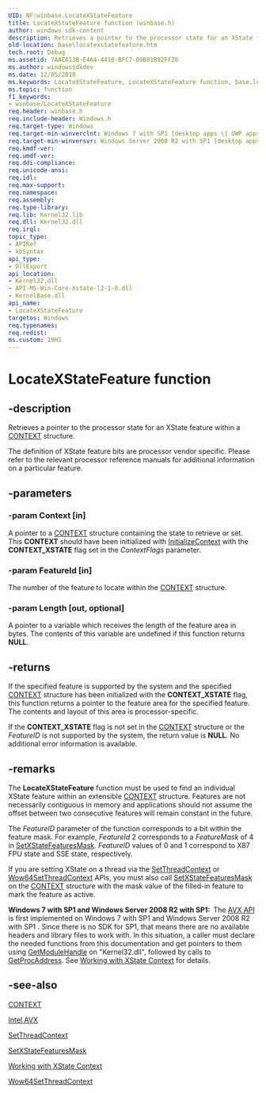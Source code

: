 ```yaml
---
UID: NF:winbase.LocateXStateFeature
title: LocateXStateFeature function (winbase.h)
author: windows-sdk-content
description: Retrieves a pointer to the processor state for an XState feature within a CONTEXT structure.
old-location: base\locatexstatefeature.htm
tech.root: Debug
ms.assetid: 7AAEA13B-E4A4-4410-BFC7-09B81B92FF26
ms.author: windowssdkdev
ms.date: 12/05/2018
ms.keywords: LocateXStateFeature, LocateXStateFeature function, base.locatexstatefeature, winbase/LocateXStateFeature
ms.topic: function
f1_keywords:
- winbase/LocateXStateFeature
req.header: winbase.h
req.include-header: Windows.h
req.target-type: Windows
req.target-min-winverclnt: Windows 7 with SP1 [desktop apps \| UWP apps]
req.target-min-winversvr: Windows Server 2008 R2 with SP1 [desktop apps \| UWP apps]
req.kmdf-ver: 
req.umdf-ver: 
req.ddi-compliance: 
req.unicode-ansi: 
req.idl: 
req.max-support: 
req.namespace: 
req.assembly: 
req.type-library: 
req.lib: Kernel32.lib
req.dll: Kernel32.dll
req.irql: 
topic_type:
- APIRef
- kbSyntax
api_type:
- DllExport
api_location:
- Kernel32.dll
- API-MS-Win-Core-Xstate-l2-1-0.dll
- KernelBase.dll
api_name:
- LocateXStateFeature
targetos: Windows
req.typenames: 
req.redist: 
ms.custom: 19H1
---
```


# LocateXStateFeature function


## -description


Retrieves a pointer to the processor state for an XState feature within a 
    <a href="https://docs.microsoft.com/windows/desktop/api/winnt/ns-winnt-arm64_nt_context">CONTEXT</a> structure.

The definition of XState feature bits are processor vendor specific. Please refer to the relevant processor 
    reference manuals for additional information on a particular feature.


## -parameters




### -param Context [in]

A pointer to a <a href="https://docs.microsoft.com/windows/desktop/api/winnt/ns-winnt-arm64_nt_context">CONTEXT</a> structure containing the state 
      to retrieve or set. This <b>CONTEXT</b> should have been 
      initialized with <a href="https://docs.microsoft.com/windows/desktop/api/winbase/nf-winbase-initializecontext">InitializeContext</a> with the 
      <b>CONTEXT_XSTATE</b> flag set in the <i>ContextFlags</i> 
      parameter.


### -param FeatureId [in]

The number of the feature to locate within the 
      <a href="https://docs.microsoft.com/windows/desktop/api/winnt/ns-winnt-arm64_nt_context">CONTEXT</a> structure.


### -param Length [out, optional]

A pointer to a variable which receives the length of the feature area in bytes. The contents of this 
      variable are undefined if this function returns <b>NULL</b>.


## -returns



If the specified feature is supported by the system and the specified 
       <a href="https://docs.microsoft.com/windows/desktop/api/winnt/ns-winnt-arm64_nt_context">CONTEXT</a> structure has been initialized with the 
       <b>CONTEXT_XSTATE</b> flag, this function returns a pointer to the feature area for the 
       specified feature.  The contents and layout of this area is processor-specific.

If the <b>CONTEXT_XSTATE</b> flag is not set in the 
       <a href="https://docs.microsoft.com/windows/desktop/api/winnt/ns-winnt-arm64_nt_context">CONTEXT</a> structure or the 
       <i>FeatureID</i> is not supported by the system, the return value is 
       <b>NULL</b>. No additional error information is available.




## -remarks



The <b>LocateXStateFeature</b> function must be used 
    to find an individual XState feature within an extensible 
    <a href="https://docs.microsoft.com/windows/desktop/api/winnt/ns-winnt-arm64_nt_context">CONTEXT</a> structure. Features are not necessarily contiguous 
    in memory and applications should not assume the offset between two consecutive features will remain constant in 
    the future.

The <i>FeatureID</i> parameter of the function corresponds to a bit within the feature 
    mask. For example, <i>FeatureId</i> 2 corresponds to a <i>FeatureMask</i> of 
    4 in <a href="https://docs.microsoft.com/windows/desktop/api/winbase/nf-winbase-setxstatefeaturesmask">SetXStateFeaturesMask</a>. 
    <i>FeatureID</i> values of 0 and 1 correspond to X87 FPU state and SSE state, 
    respectively.

If you are setting XState on a thread via the 
    <a href="https://docs.microsoft.com/windows/desktop/api/processthreadsapi/nf-processthreadsapi-setthreadcontext">SetThreadContext</a> or 
    <a href="https://docs.microsoft.com/windows/desktop/api/winbase/nf-winbase-wow64setthreadcontext">Wow64SetThreadContext</a> 
    APIs, you must also call 
    <a href="https://docs.microsoft.com/windows/desktop/api/winbase/nf-winbase-setxstatefeaturesmask">SetXStateFeaturesMask</a> on the 
    <a href="https://docs.microsoft.com/windows/desktop/api/winnt/ns-winnt-arm64_nt_context">CONTEXT</a> structure with the mask value of the filled-in 
    feature to mark the feature as active.


<b>Windows 7 with SP1 and Windows Server 2008 R2 with SP1:  </b>The <a href="https://docs.microsoft.com/windows/desktop/Debug/avx-support-portal">AVX API</a> is first implemented on 
       Windows 7 with SP1 and Windows Server 2008 R2 with SP1 . Since there is no SDK for SP1, that means there are 
       no available headers and library files to work with. In this situation, a caller must declare the needed 
       functions from this documentation and get pointers to them using 
       <a href="https://docs.microsoft.com/windows/desktop/api/libloaderapi/nf-libloaderapi-getmodulehandlea">GetModuleHandle</a> on 
       "Kernel32.dll", followed by calls to 
       <a href="https://docs.microsoft.com/windows/desktop/api/libloaderapi/nf-libloaderapi-getprocaddress">GetProcAddress</a>. See 
       <a href="https://docs.microsoft.com/windows/desktop/Debug/working-with-xstate-context">Working with XState Context</a> for 
       details.






## -see-also




<a href="https://docs.microsoft.com/windows/desktop/api/winnt/ns-winnt-arm64_nt_context">CONTEXT</a>



<a href="https://docs.microsoft.com/windows/desktop/Debug/avx-support-portal">Intel AVX</a>



<a href="https://docs.microsoft.com/windows/desktop/api/processthreadsapi/nf-processthreadsapi-setthreadcontext">SetThreadContext</a>



<a href="https://docs.microsoft.com/windows/desktop/api/winbase/nf-winbase-setxstatefeaturesmask">SetXStateFeaturesMask</a>



<a href="https://docs.microsoft.com/windows/desktop/Debug/working-with-xstate-context">Working with XState Context</a>



<a href="https://docs.microsoft.com/windows/desktop/api/winbase/nf-winbase-wow64setthreadcontext">Wow64SetThreadContext</a>
 

 

